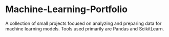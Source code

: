 # Machine-Learning-Portfolio
A collection of small projects focused on analyzing and preparing data for machine learning models. Tools used primarily are Pandas and ScikitLearn.
